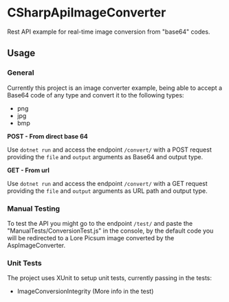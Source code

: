 # CSharpApiImageConverter
Rest API example for real-time image conversion from "base64" codes.

## Usage
### General
Currently this project is an image converter example, being able to accept a Base64 code of any type and convert it to the 
following types:

- png
- jpg
- bmp

**POST - From direct base 64**

Use `dotnet run` and access the endpoint `/convert/` with a POST request providing the
`file` and `output` arguments as Base64 and output type.

**GET - From url**

Use `dotnet run` and access the endpoint `/convert/` with a GET request providing the
`file` and `output` arguments as URL path and output type.

### Manual Testing

To test the API you might go to the endpoint `/test/` and paste the "ManualTests/ConversionTest.js" in the console, by the default code
you will be redirected to a Lore Picsum image converted by the AspImageConverter.

### Unit Tests
The project uses XUnit to setup unit tests, currently passing in the tests:

- ImageConversionIntegrity (More info in the test)
